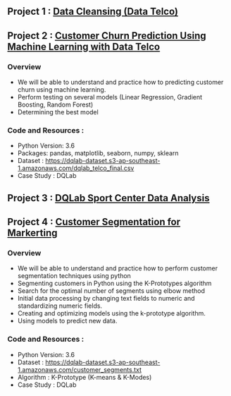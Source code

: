 ## Project 1 : [Data Cleansing (Data Telco)](https://github.com/WandaDP/DataCleansing)

## Project 2 : [Customer Churn Prediction Using Machine Learning with Data Telco](https://github.com/WandaDP/CustomerChurnPrediction)
### Overview
- We will be able to understand and practice how to predicting customer churn using machine learning.
- Perform testing on several models (Linear Regression, Gradient Boosting, Random Forest) 
- Determining the best model


### Code and Resources :
- Python Version: 3.6
- Packages: pandas, matplotlib, seaborn, numpy, sklearn
- Dataset : https://dqlab-dataset.s3-ap-southeast-1.amazonaws.com/dqlab_telco_final.csv
- Case Study : DQLab

## Project 3 : [DQLab Sport Center Data Analysis](https://github.com/WandaDP/DQLabSportCenterDataAnalysis)

## Project 4 : [Customer Segmentation for Markerting](https://github.com/WandaDP/CustomerSegmentation)
### Overview
- We will be able to understand and practice how to perform customer segmentation techniques using python
- Segmenting customers in Python using the K-Prototypes algorithm
- Search for the optimal number of segments using elbow method
- Initial data processing by changing text fields to numeric and standardizing numeric fields.
- Creating and optimizing models using the k-prototype algorithm.
- Using models to predict new data.

### Code and Resources :
- Python Version: 3.6
- Dataset : https://dqlab-dataset.s3-ap-southeast-1.amazonaws.com/customer_segments.txt
- Algorithm : K-Prototype (K-means & K-Modes)
- Case Study : DQLab
